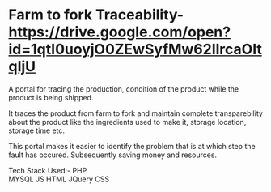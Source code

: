 # Farm to fork Traceability-https://drive.google.com/open?id=1qtI0uoyjO0ZEwSyfMw62IlrcaOItqIjU 

A portal for tracing the production, condition of the product while the product is being shipped.

It traces the product from farm to fork and maintain complete transparebility about the product like the ingredients used to make it, storage location, storage time etc. 

This portal makes it easier to identify the problem that is at which step the fault has occured. Subsequently saving money and resources.

Tech Stack Used:-
PHP  
MYSQL
JS
HTML
JQuery
CSS
